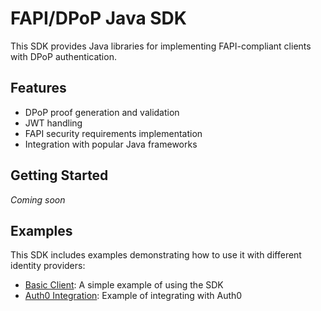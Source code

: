 # FAPI/DPoP Java SDK

This SDK provides Java libraries for implementing FAPI-compliant clients with DPoP authentication.

## Features

- DPoP proof generation and validation
- JWT handling
- FAPI security requirements implementation
- Integration with popular Java frameworks

## Getting Started

*Coming soon*

## Examples

This SDK includes examples demonstrating how to use it with different identity providers:

- [Basic Client](./examples/basic-client/): A simple example of using the SDK
- [Auth0 Integration](./examples/auth0-integration/): Example of integrating with Auth0